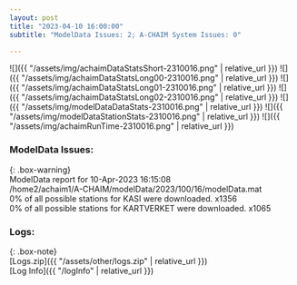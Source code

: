 ```yaml
---
layout: post
title: "2023-04-10 16:00:00"
subtitle: "ModelData Issues: 2; A-CHAIM System Issues: 0"

---
```


![]({{ "/assets/img/achaimDataStatsShort-2310016.png" | relative_url }})
![]({{ "/assets/img/achaimDataStatsLong00-2310016.png" | relative_url }})
![]({{ "/assets/img/achaimDataStatsLong01-2310016.png" | relative_url }})
![]({{ "/assets/img/achaimDataStatsLong02-2310016.png" | relative_url }})
![]({{ "/assets/img/modelDataDataStats-2310016.png" | relative_url }})
![]({{ "/assets/img/modelDataStationStats-2310016.png" | relative_url }})
![]({{ "/assets/img/achaimRunTime-2310016.png" | relative_url }})


### ModelData Issues:  
  
{: .box-warning}  
 ModelData report for 10-Apr-2023 16:15:08   
 /home2/achaim1/A-CHAIM/modelData/2023/100/16/modelData.mat   
 0% of all possible stations for KASI were downloaded. x1356   
 0% of all possible stations for KARTVERKET were downloaded. x1065   
  


### Logs:  
  
{: .box-note}  
[Logs.zip]({{ "/assets/other/logs.zip" | relative_url }})  
[Log Info]({{ "/logInfo" | relative_url }})  

